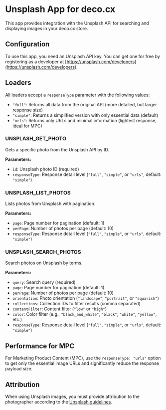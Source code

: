 # Unsplash App for deco.cx

This app provides integration with the Unsplash API for searching and displaying images in your deco.cx store.

## Configuration

To use this app, you need an Unsplash API key. You can get one for free by registering as a developer at [https://unsplash.com/developers](https://unsplash.com/developers).

## Loaders

All loaders accept a `responseType` parameter with the following values:
- `"full"`: Returns all data from the original API (more detailed, but larger response size)
- `"simple"`: Returns a simplified version with only essential data (default)
- `"urls"`: Returns only URLs and minimal information (lightest response, ideal for MPC)

### UNSPLASH_GET_PHOTO

Gets a specific photo from the Unsplash API by ID.

**Parameters:**
- `id`: Unsplash photo ID (required)
- `responseType`: Response detail level (`"full"`, `"simple"`, or `"urls"`, default: `"simple"`)

### UNSPLASH_LIST_PHOTOS

Lists photos from Unsplash with pagination.

**Parameters:**
- `page`: Page number for pagination (default: 1)
- `perPage`: Number of photos per page (default: 10)
- `responseType`: Response detail level (`"full"`, `"simple"`, or `"urls"`, default: `"simple"`)

### UNSPLASH_SEARCH_PHOTOS

Search photos on Unsplash by terms.

**Parameters:**
- `query`: Search query (required)
- `page`: Page number for pagination (default: 1)
- `perPage`: Number of photos per page (default: 10)
- `orientation`: Photo orientation (`"landscape"`, `"portrait"`, or `"squarish"`)
- `collections`: Collection IDs to filter results (comma separated)
- `contentFilter`: Content filter (`"low"` or `"high"`)
- `color`: Color filter (e.g., `"black_and_white"`, `"black"`, `"white"`, `"yellow"`, etc.)
- `responseType`: Response detail level (`"full"`, `"simple"`, or `"urls"`, default: `"simple"`)

## Performance for MPC

For Marketing Product Content (MPC), use the `responseType: "urls"` option to get only the essential image URLs and significantly reduce the response payload size.

## Attribution

When using Unsplash images, you must provide attribution to the photographer according to the [Unsplash guidelines](https://help.unsplash.com/en/articles/2511315-guideline-attribution).
